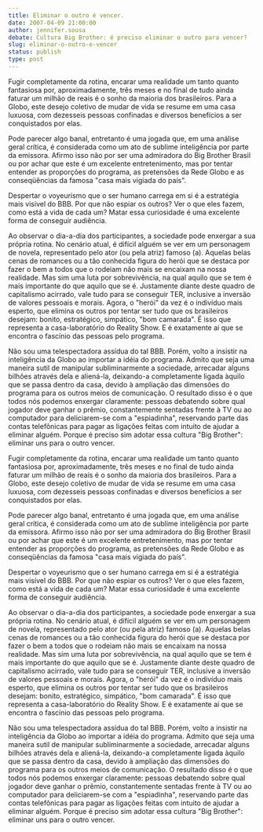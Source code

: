 ```yaml
---
title: Eliminar o outro é vencer.
date: 2007-04-09 21:00:00
author: jennifer.sousa
debate: Cultura Big Brother: é preciso eliminar o outro para vencer?
slug: eliminar-o-outro-e-vencer
status: publish 
type: post
---
```


Fugir completamente da rotina, encarar uma realidade um tanto quanto fantasiosa por, aproximadamente, três meses e no final de tudo ainda faturar um milhão de reais é o sonho da maioria dos brasileiros. Para a Globo, este desejo coletivo de mudar de vida se resume em uma casa luxuosa, com dezesseis pessoas confinadas e diversos benefícios a ser conquistados por elas.   

Pode parecer algo banal, entretanto é uma jogada que, em uma análise geral crítica, é considerada como um ato de sublime inteligência por parte da emissora. Afirmo isso não por ser uma admiradora do Big Brother Brasil ou por achar que este é um excelente entretenimento, mas por tentar entender as proporções do programa, as pretensões da Rede Globo e as conseqüências da famosa "casa mais vigiada do país".  

Despertar o voyeurismo que o ser humano carrega em si é a estratégia mais visível do BBB. Por que não espiar os outros? Ver o que eles fazem, como está a vida de cada um? Matar essa curiosidade é uma excelente forma de conseguir audiência.   

Ao observar o dia-a-dia dos participantes, a sociedade pode enxergar a sua própria rotina. No cenário atual, é difícil alguém se ver em um personagem de novela, representado pelo ator (ou pela atriz) famoso (a). Aquelas belas cenas de romances ou a tão conhecida figura do herói que se destaca por fazer o bem a todos que o rodeiam não mais se encaixam na nossa realidade. Mas sim uma luta por sobrevivência, na qual aquilo que se tem é mais importante do que aquilo que se é. Justamente diante deste quadro de capitalismo acirrado, vale tudo para se conseguir TER, inclusive a inversão de valores pessoais e morais. Agora, o "herói" da vez é o indivíduo mais esperto, que elimina os outros por tentar ser tudo que os brasileiros desejam: bonito, estratégico, simpático, "bom camarada". É isso que representa a casa-laboratório do Reality Show. E é exatamente aí que se encontra o fascínio das pessoas pelo programa.   

Não sou uma telespectadora assídua do tal BBB. Porém, volto a insistir na inteligência da Globo ao importar a idéia do programa. Admito que seja uma maneira sutil de manipular subliminarmente a sociedade, arrecadar alguns bilhões através dela e aliená-la, deixando-a completamente ligada àquilo que se passa dentro da casa, devido à ampliação das dimensões do programa para os outros meios de comunicação. O resultado disso é o que todos nós podemos enxergar claramente: pessoas debatendo sobre qual jogador deve ganhar o prêmio, constantemente sentadas frente à TV ou ao computador para deliciarem-se com a "espiadinha", reservando parte das contas telefônicas para pagar as ligações feitas com intuito de ajudar a eliminar alguém. Porque é preciso sim adotar essa cultura "Big Brother": eliminar uns para o outro vencer.  

Fugir completamente da rotina, encarar uma realidade um tanto quanto fantasiosa por, aproximadamente, três meses e no final de tudo ainda faturar um milhão de reais é o sonho da maioria dos brasileiros. Para a Globo, este desejo coletivo de mudar de vida se resume em uma casa luxuosa, com dezesseis pessoas confinadas e diversos benefícios a ser conquistados por elas.   

Pode parecer algo banal, entretanto é uma jogada que, em uma análise geral crítica, é considerada como um ato de sublime inteligência por parte da emissora. Afirmo isso não por ser uma admiradora do Big Brother Brasil ou por achar que este é um excelente entretenimento, mas por tentar entender as proporções do programa, as pretensões da Rede Globo e as conseqüências da famosa "casa mais vigiada do país".  

Despertar o voyeurismo que o ser humano carrega em si é a estratégia mais visível do BBB. Por que não espiar os outros? Ver o que eles fazem, como está a vida de cada um? Matar essa curiosidade é uma excelente forma de conseguir audiência.   

Ao observar o dia-a-dia dos participantes, a sociedade pode enxergar a sua própria rotina. No cenário atual, é difícil alguém se ver em um personagem de novela, representado pelo ator (ou pela atriz) famoso (a). Aquelas belas cenas de romances ou a tão conhecida figura do herói que se destaca por fazer o bem a todos que o rodeiam não mais se encaixam na nossa realidade. Mas sim uma luta por sobrevivência, na qual aquilo que se tem é mais importante do que aquilo que se é. Justamente diante deste quadro de capitalismo acirrado, vale tudo para se conseguir TER, inclusive a inversão de valores pessoais e morais. Agora, o "herói" da vez é o indivíduo mais esperto, que elimina os outros por tentar ser tudo que os brasileiros desejam: bonito, estratégico, simpático, "bom camarada". É isso que representa a casa-laboratório do Reality Show. E é exatamente aí que se encontra o fascínio das pessoas pelo programa.   

Não sou uma telespectadora assídua do tal BBB. Porém, volto a insistir na inteligência da Globo ao importar a idéia do programa. Admito que seja uma maneira sutil de manipular subliminarmente a sociedade, arrecadar alguns bilhões através dela e aliená-la, deixando-a completamente ligada àquilo que se passa dentro da casa, devido à ampliação das dimensões do programa para os outros meios de comunicação. O resultado disso é o que todos nós podemos enxergar claramente: pessoas debatendo sobre qual jogador deve ganhar o prêmio, constantemente sentadas frente à TV ou ao computador para deliciarem-se com a "espiadinha", reservando parte das contas telefônicas para pagar as ligações feitas com intuito de ajudar a eliminar alguém. Porque é preciso sim adotar essa cultura "Big Brother": eliminar uns para o outro vencer.
